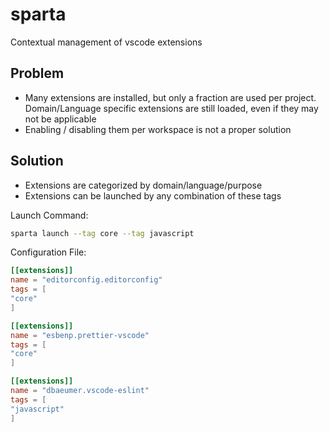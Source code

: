 # sparta

Contextual management of vscode extensions

## Problem

-  Many extensions are installed, but only a fraction are used per project. Domain/Language specific extensions are still loaded, even if they may not be applicable
-  Enabling / disabling them per workspace is not a proper solution

## Solution

-  Extensions are categorized by domain/language/purpose
-  Extensions can be launched by any combination of these tags

Launch Command:

```sh
sparta launch --tag core --tag javascript
```

Configuration File:

```toml
[[extensions]]
name = "editorconfig.editorconfig"
tags = [
"core"
]

[[extensions]]
name = "esbenp.prettier-vscode"
tags = [
"core"
]

[[extensions]]
name = "dbaeumer.vscode-eslint"
tags = [
"javascript"
]
```
